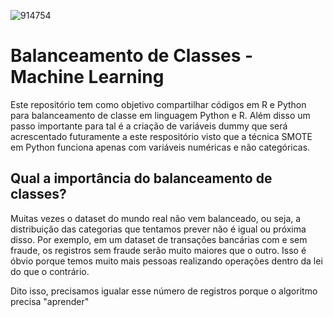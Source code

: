 ![914754](https://user-images.githubusercontent.com/91103250/211206269-14ec2a64-1fbb-41ee-96af-6094e6a53ccd.jpg)

# Balanceamento de Classes - Machine Learning
Este repositório tem como objetivo compartilhar códigos em R e Python para balanceamento de classe em linguagem Python e R.
Além disso um passo importante para tal é a criação de variáveis dummy que será acrescentado futuramente a este respositório visto que a técnica SMOTE em Python funciona apenas com variáveis numéricas e não categóricas.

## Qual a importância do balanceamento de classes?
Muitas vezes o dataset do mundo real não vem balanceado, ou seja, a distribuição das categorias que tentamos prever não é igual ou próxima disso. 
Por exemplo, em um dataset de transações bancárias com e sem fraude, os registros sem fraude serão muito maiores que o outro. Isso é óbvio porque temos muito mais pessoas realizando operações dentro da lei do que o contrário. 

Dito isso, precisamos igualar esse número de registros porque o algoritmo precisa "aprender" 
